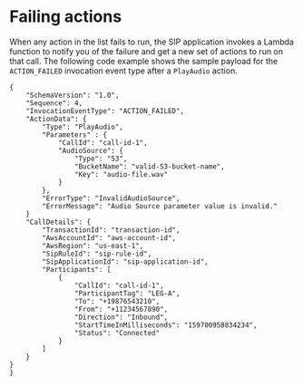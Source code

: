 # Failing actions<a name="case-3"></a>

When any action in the list fails to run, the SIP application invokes a Lambda function to notify you of the failure and get a new set of actions to run on that call\. The following code example shows the sample payload for the `ACTION_FAILED` invocation event type after a `PlayAudio` action\.

```
{
    "SchemaVersion": "1.0",
    "Sequence": 4,
    "InvocationEventType": "ACTION_FAILED",
    "ActionData": {
        "Type": "PlayAudio",
        "Parameters" : {
            "CallId": "call-id-1",
            "AudioSource": {
                "Type": "S3",
                "BucketName": "valid-S3-bucket-name",
                "Key": "audio-file.wav"            
            }
        },
        "ErrorType": "InvalidAudioSource",
        "ErrorMessage": "Audio Source parameter value is invalid."
    }
    "CallDetails": {
        "TransactionId": "transaction-id",
        "AwsAccountId": "aws-account-id",
        "AwsRegion": "us-east-1",
        "SipRuleId": "sip-rule-id",
        "SipApplicationId": "sip-application-id",
        "Participants": [
            {
                "CallId": "call-id-1",
                "ParticipantTag": "LEG-A",
                "To": "+19876543210",
                "From": "+11234567890",
                "Direction": "Inbound",
                "StartTimeInMilliseconds": "159700958834234",
                "Status": "Connected"
            }
        ]
    }
}
}
```